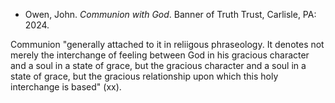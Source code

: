 - Owen, John. *Communion with God*. Banner of Truth Trust, Carlisle, PA: 2024.

Communion "generally attached to it in reliigous phraseology. It denotes not merely the interchange of feeling between God in his gracious character and a soul in a state of grace, but the gracious character and a soul in a state of grace, but the gracious relationship upon which this holy interchange is based" (xx).